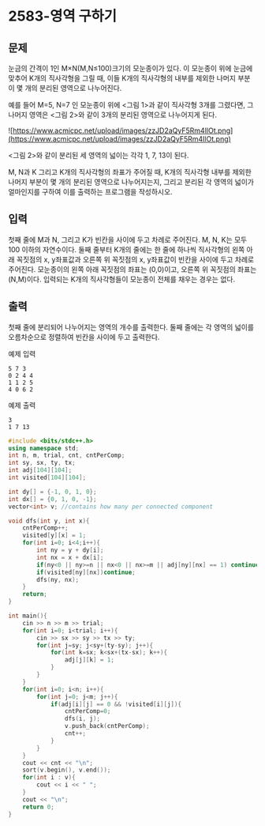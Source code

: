 # 2583-영역 구하기

## 문제

눈금의 간격이 1인 M×N(M,N≤100)크기의 모눈종이가 있다. 이 모눈종이 위에 눈금에 맞추어 K개의 직사각형을 그릴 때, 이들 K개의 직사각형의 내부를 제외한 나머지 부분이 몇 개의 분리된 영역으로 나누어진다.

예를 들어 M=5, N=7 인 모눈종이 위에 <그림 1>과 같이 직사각형 3개를 그렸다면, 그 나머지 영역은 <그림 2>와 같이 3개의 분리된 영역으로 나누어지게 된다.

![https://www.acmicpc.net/upload/images/zzJD2aQyF5Rm4IlOt.png](https://www.acmicpc.net/upload/images/zzJD2aQyF5Rm4IlOt.png)

<그림 2>와 같이 분리된 세 영역의 넓이는 각각 1, 7, 13이 된다.

M, N과 K 그리고 K개의 직사각형의 좌표가 주어질 때, K개의 직사각형 내부를 제외한 나머지 부분이 몇 개의 분리된 영역으로 나누어지는지, 그리고 분리된 각 영역의 넓이가 얼마인지를 구하여 이를 출력하는 프로그램을 작성하시오.

## 입력

첫째 줄에 M과 N, 그리고 K가 빈칸을 사이에 두고 차례로 주어진다. M, N, K는 모두 100 이하의 자연수이다. 둘째 줄부터 K개의 줄에는 한 줄에 하나씩 직사각형의 왼쪽 아래 꼭짓점의 x, y좌표값과 오른쪽 위 꼭짓점의 x, y좌표값이 빈칸을 사이에 두고 차례로 주어진다. 모눈종이의 왼쪽 아래 꼭짓점의 좌표는 (0,0)이고, 오른쪽 위 꼭짓점의 좌표는(N,M)이다. 입력되는 K개의 직사각형들이 모눈종이 전체를 채우는 경우는 없다.

## 출력

첫째 줄에 분리되어 나누어지는 영역의 개수를 출력한다. 둘째 줄에는 각 영역의 넓이를 오름차순으로 정렬하여 빈칸을 사이에 두고 출력한다.

예제 입력

```
5 7 3
0 2 4 4
1 1 2 5
4 0 6 2
```

예제 출력

```
3
1 7 13
```

```cpp
#include <bits/stdc++.h>
using namespace std;
int n, m, trial, cnt, cntPerComp;
int sy, sx, ty, tx;
int adj[104][104];
int visited[104][104];

int dy[] = {-1, 0, 1, 0};
int dx[] = {0, 1, 0, -1};
vector<int> v; //contains how many per connected component

void dfs(int y, int x){
    cntPerComp++;
    visited[y][x] = 1;
    for(int i=0; i<4;i++){
        int ny = y + dy[i];
        int nx = x + dx[i];
        if(ny<0 || ny>=n || nx<0 || nx>=m || adj[ny][nx] == 1) continue;
        if(visited[ny][nx])continue;
        dfs(ny, nx);
    }
    return;
}

int main(){
    cin >> n >> m >> trial;
    for(int i=0; i<trial; i++){
        cin >> sx >> sy >> tx >> ty;
        for(int j=sy; j<sy+(ty-sy); j++){
            for(int k=sx; k<sx+(tx-sx); k++){
                adj[j][k] = 1;
            }
        }
    }
    for(int i=0; i<n; i++){
        for(int j=0; j<m; j++){
            if(adj[i][j] == 0 && !visited[i][j]){
                cntPerComp=0;
                dfs(i, j);
                v.push_back(cntPerComp);
                cnt++;
            }
        }
    }
    cout << cnt << "\n";
    sort(v.begin(), v.end());
    for(int i : v){
        cout << i << " ";
    }
    cout << "\n";
    return 0;
}
```